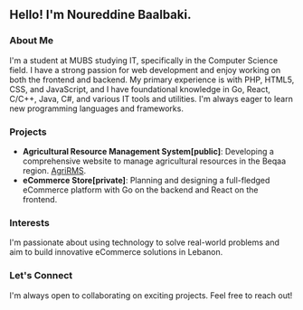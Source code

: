 ## Hello! I'm Noureddine Baalbaki.

### About Me
I'm a student at MUBS studying IT, specifically in the Computer Science field. I have a strong passion for web development and enjoy working on both the frontend and backend. My primary experience is with PHP, HTML5, CSS, and JavaScript, and I have foundational knowledge in Go, React, C/C++, Java, C#, and various IT tools and utilities. I'm always eager to learn new programming languages and frameworks.

### Projects
- **Agricultural Resource Management System[public]**: Developing a comprehensive website to manage agricultural resources in the Beqaa region.
 [AgriRMS](https://github.com/Baalbaki956/AgriRMS).
- **eCommerce Store[private]**: Planning and designing a full-fledged eCommerce platform with Go on the backend and React on the frontend.

### Interests
I'm passionate about using technology to solve real-world problems and aim to build innovative eCommerce solutions in Lebanon.

### Let's Connect
I'm always open to collaborating on exciting projects. Feel free to reach out!
